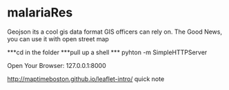 # malariaRes
Geojson its a cool gis data format GIS officers can rely on. The Good News, you can use it with open street map

***cd in the folder
***pull up a shell 
*** pyhton -m SimpleHTTPServer

Open Your Browser: 127.0.0.1:8000

http://maptimeboston.github.io/leaflet-intro/  quick note
